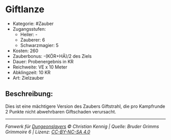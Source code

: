# Giftlanze

- Kategorie: #Zauber
- Zugangsstufen:
  - Heiler: -
  - Zauberer: 6
  - Schwarzmagier: 5
- Kosten: 260
- Zauberbonus: -(KÖR+HÄ)/2 des Ziels
- Dauer: Probenergebnis in KR
- Reichweite: VE x 10 Meter
- Abklingzeit: 10 KR
- Art: Zielzauber

## Beschreibung:

Dies ist eine mächtigere Version des Zaubers Giftstrahl, die pro Kampfrunde 2 Punkte nicht abwehrbaren Giftschaden verursacht.

---

_Fanwerk für [Dungeonslayers](https://www.dungeonslayers.net/) © Christian Kennig | Quelle: Bruder Grimms Grimmoire 6 | Lizenz: [CC-BY-NC-SA 4.0](https://creativecommons.org/licenses/by-nc-sa/4.0/deed.de)_
